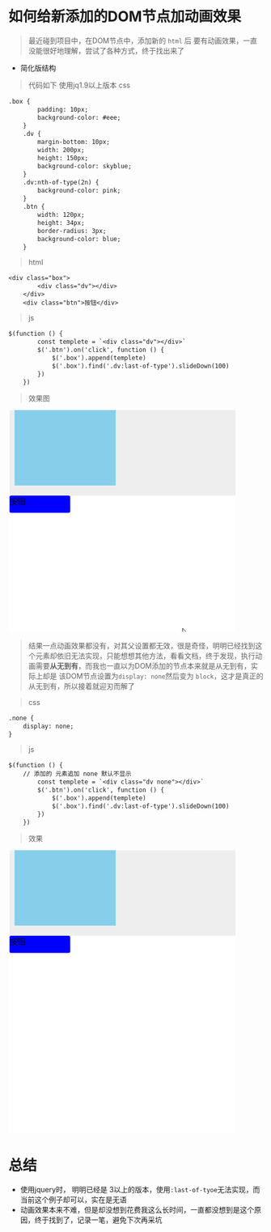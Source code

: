 # 如何给新添加的DOM节点加动画效果
> 最近碰到项目中，在DOM节点中，添加新的 `html` 后 要有动画效果，一直没能很好地理解，尝试了各种方式，终于找出来了

+ 简化版结构
  
> 代码如下 使用jq1.9以上版本
> css
```
.box {
		padding: 10px;
		background-color: #eee;
	}
	.dv {
		margin-bottom: 10px;
		width: 200px;
		height: 150px;
		background-color: skyblue;
	}
	.dv:nth-of-type(2n) {
		background-color: pink;
	}
	.btn {
		width: 120px;
		height: 34px;
		border-radius: 3px;
		background-color: blue;
	}
``` 
> html 
```
<div class="box">
		<div class="dv"></div>
	</div>
	<div class="btn">按钮</div>
``` 
> js 
```
$(function () {
		const templete = `<div class="dv"></div>`
		$('.btn').on('click', function () {
			$('.box').append(templete)
			$('.box').find('.dv:last-of-type').slideDown(100)
		})
	})
```
> 效果图
<img src="./../../imgs/css/no_animate.gif">

> 结果一点动画效果都没有，对其父设置都无效，很是奇怪，明明已经找到这个元素却依旧无法实现，只能想想其他方法，看看文档，终于发现，执行动画需要**从无到有**，而我也一直以为DOM添加的节点本来就是从无到有，实际上却是 该DOM节点设置为`display: none`然后变为 `block`，这才是真正的从无到有，所以接着就迎刃而解了


> css
```
.none {
    display: none;
}
```

> js 
```
$(function () {
    // 添加的 元素追加 none 默认不显示
		const templete = `<div class="dv none"></div>`
		$('.btn').on('click', function () {
			$('.box').append(templete)
			$('.box').find('.dv:last-of-type').slideDown(100)
		})
	})
```

> 效果
<img src="./../../imgs/css/has_animate.gif">

总结
===
+ 使用jquery时， 明明已经是 3以上的版本，使用`:last-of-tyoe`无法实现，而当前这个例子却可以，实在是无语
+ 动画效果本来不难，但是却没想到花费我这么长时间，一直都没想到是这个原因，终于找到了，记录一笔，避免下次再采坑